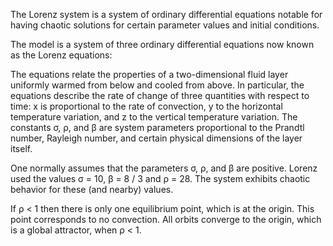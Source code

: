 The Lorenz system is a system of ordinary differential equations notable for having chaotic solutions for certain 
parameter values and initial conditions.

The model is a system of three ordinary differential equations now known as the Lorenz equations:



The equations relate the properties of a two-dimensional fluid layer uniformly warmed from below and cooled from above. 
In particular, the equations describe the rate of change of three quantities with respect to time: x is proportional to 
the rate of convection, y to the horizontal temperature variation, and z to the vertical temperature variation. The 
constants σ, ρ, and β are system parameters proportional to the Prandtl number, Rayleigh number, and certain physical 
dimensions of the layer itself.

One normally assumes that the parameters σ, ρ, and β are positive. Lorenz used the values σ = 10, β = 8 / 3 and ρ = 28. 
The system exhibits chaotic behavior for these (and nearby) values.

If ρ < 1 then there is only one equilibrium point, which is at the origin. This point corresponds to no convection. All 
orbits converge to the origin, which is a global attractor, when ρ < 1.

